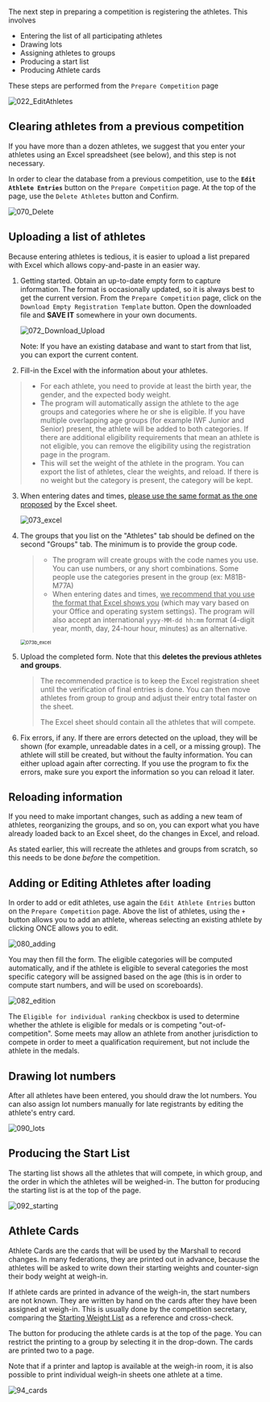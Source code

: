 The next step in preparing a competition is registering the athletes.  This involves

- Entering the list of all participating athletes
- Drawing lots
- Assigning athletes to groups
- Producing a start list
- Producing Athlete cards

These steps are performed from the `Prepare Competition` page

![022_EditAthletes](img/Preparation/022_EditAthletes.png)

## Clearing athletes from a previous competition

If you have more than a dozen athletes, we suggest that you enter your athletes using an Excel spreadsheet (see below), and this step is not necessary.

In order to clear the database from a previous competition, use to the **`Edit Athlete Entries`** button on the `Prepare Competition` page.   At the top of the page, use the `Delete Athletes` button and Confirm.

![070_Delete](img/Preparation/070_Delete.png)

## Uploading a list of athletes

Because entering athletes is tedious, it is easier to upload a list prepared with Excel which allows copy-and-paste in an easier way.  

1. Getting started. Obtain an up-to-date empty form to capture information. The format is occasionally updated, so it is always best to get the current version. 
   From the `Prepare Competition` page, click on the `Download Empty Registration Template` button.  Open the downloaded file and **SAVE IT** somewhere in your own documents.

   ![072_Download_Upload](img/Preparation/072_Download_Upload.png)

   Note: If you have an existing database and want to start from that list, you can export the current content.

2. Fill-in the Excel with the information about your athletes.  
> - For each athlete, you need to provide at least the birth year, the gender, and the expected body weight.
> - The program will automatically assign the athlete to the age groups and categories where he or she is eligible. If you have multiple overlapping age groups (for example IWF Junior and Senior) present, the athlete will be added to both categories.  If there are additional eligibility requirements that mean an athlete is not eligible, you can remove the eligibility using the registration page in the program.
> - This will set the weight of the athlete in the program.   You can export the list of athletes, clear the weights, and reload.  If there is no weight but the category is present, the category will be kept.

3. When entering dates and times, <u>please use the same format as the one proposed</u> by the Excel sheet.

   ![073_excel](img/Preparation/073_excel.png)

4. The groups that you list on the "Athletes" tab should be defined on the second "Groups" tab.  The minimum is to provide the group code.

   > - The program will create groups with the code names you use.  You can use numbers, or any short combinations.  Some people use the categories present in the group (ex: M81B-M77A)
   > - When entering dates and times, <u>we recommend that you use the format that Excel shows you</u> (which may vary based on your Office and operating system settings).  The program will also accept an international `yyyy-MM-dd hh:mm`  format (4-digit year, month, day, 24-hour hour, minutes) as an alternative.

   <img src="img/Preparation/073b_excel.png" alt="073b_excel" style="zoom: 67%;" />

5. Upload the completed form.  Note that this **deletes the previous athletes and groups**.

   > The recommended practice is to keep the Excel registration sheet until the verification of final entries is done.  You can then move athletes from group to group and adjust their entry total faster on the sheet.
   >
   > The Excel sheet should contain all the athletes that will compete.

6. Fix errors, if any. If there are errors detected on the upload, they will be shown (for example, unreadable dates in a cell, or a missing group).  The athlete will still be created, but without the faulty information.  You can either upload again after correcting.  If you use the program to fix the errors, make sure you export the information so you can reload it later.

## Reloading information

If you need to make important changes, such as adding a new team of athletes, reorganizing the groups, and so on, you can export what you have already loaded back to an Excel sheet, do the changes in Excel, and reload.

As stated earlier, this will recreate the athletes and groups from scratch, so this needs to be done *before* the competition.

## Adding or Editing Athletes after loading

In order to add or edit athletes, use again the `Edit Athlete Entries` button on the `Prepare Competition` page.  Above the list of athletes, using the `+` button allows you to add an athlete, whereas selecting an existing athlete by clicking ONCE allows you to edit.

![080_adding](img/Preparation/080_adding.png)

You may then fill the form.  The eligible categories will be computed automatically, and if the athlete is eligible to several categories the most specific category will be assigned based on the age (this is in order to compute start numbers, and will be used on scoreboards).

![082_edition](img/Preparation/082_edition.png)

The `Eligible for individual ranking` checkbox is used to determine whether the athlete is eligible for medals or is competing "out-of-competition".  Some meets may allow an athlete from another jurisdiction to compete in order to meet a qualification requirement, but not include the athlete in the medals.

## Drawing lot numbers

After all athletes have been entered, you should draw the lot numbers.  You can also assign lot numbers manually for late registrants by editing the athlete's entry card.

![090_lots](img/Preparation/090_lots.png)

## Producing the Start List

The starting list shows all the athletes that will compete, in which group, and the order in which the athletes will be weighed-in.  The button for producing the starting list is at the top of the page.

![092_starting](img/Preparation/092_starting.png)

## Athlete Cards

Athlete Cards are the cards that will be used by the Marshall to record changes.  In many federations, they are printed out in advance, because the athletes will be asked to write down their starting weights and counter-sign their body weight at weigh-in.  

If athlete cards are printed in advance of the weigh-in, the start numbers are not known.  They are written by hand on the cards after they have been assigned at weigh-in.  This is usually done by the competition secretary, comparing the [Starting Weight List](#starting-weight-list) as a reference and cross-check.

 The button for producing the athlete cards is at the top of the page.  You can restrict the printing to a group by selecting it in the drop-down.  The cards are printed two to a page.

Note that if a printer and laptop is available at the weigh-in room, it is also possible to print individual weigh-in sheets one athlete at a time.

![94_cards](img/Preparation/94_cards.png)